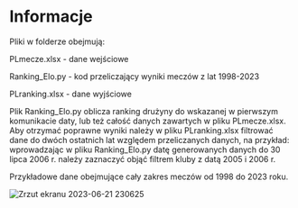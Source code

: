 # Informacje

Pliki w folderze obejmują: 

PLmecze.xlsx - dane wejściowe

Ranking_Elo.py - kod przeliczający wyniki meczów z lat 1998-2023

PLranking.xlsx - dane wyjściowe


Plik Ranking_Elo.py oblicza ranking drużyny do wskazanej w pierwszym komunikacie daty, lub też całość danych zawartych w pliku PLmecze.xlsx. Aby otrzymać poprawne wyniki należy w pliku PLranking.xlsx filtrować dane do dwóch ostatnich lat względem przeliczanych danych, na przykład: wprowadzając w pliku Ranking_Elo.py datę generowanych danych do 30 lipca 2006 r. należy zaznaczyć objąć filtrem kluby z datą 2005 i 2006 r. 

Przykładowe dane obejmujące cały zakres meczów od 1998 do 2023 roku.

![Zrzut ekranu 2023-06-21 230625](https://github.com/PCzarnomysy/Portfolio/assets/136918183/d0579679-190c-4af9-b4cc-dc1a213b34ea)
